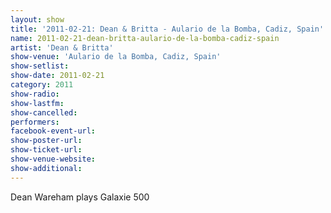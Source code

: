 ```yaml
---
layout: show
title: '2011-02-21: Dean & Britta - Aulario de la Bomba, Cadiz, Spain'
name: 2011-02-21-dean-britta-aulario-de-la-bomba-cadiz-spain
artist: 'Dean & Britta'
show-venue: 'Aulario de la Bomba, Cadiz, Spain'
show-setlist: 
show-date: 2011-02-21
category: 2011
show-radio: 
show-lastfm: 
show-cancelled: 
performers: 
facebook-event-url: 
show-poster-url: 
show-ticket-url: 
show-venue-website: 
show-additional: 
---
```


Dean Wareham plays Galaxie 500